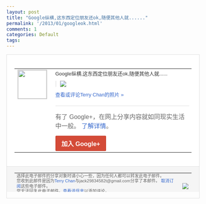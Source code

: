 ```yaml
---
layout: post
title: "Google纵横,这东西定位朋友还ok,随便其他人就......"
permalink: '/2013/01/googleok.html'
comments: 1
categories: Default
tags: 
---
```

<!-- X-Notifications: 1:392e329fd0000000 -->

<div style="border:solid 1px #dfdfdf;color:#686868;font:13px Arial"><div style="background-color:#fff;padding:20px;"><table cellpadding="0" cellspacing="0"><tr><td style="padding-right:15px;vertical-align:top"><a href="https://plus.google.com/_/notifications/emlink?emr=14900066512970582018&amp;emid=CNii8sG1zrQCFWGZTAodxjEAAA&amp;path=%2F108643996575278738906&amp;dt=1357292750282&amp;uob=8"><img height="75" src="https://lh3.googleusercontent.com/-KKRGTyJ5Bl0/AAAAAAAAAAI/AAAAAAAAtnY/R4QEWIp3Ur0/s75-c-k-a/photo.jpg" style="border:solid 1px #cccccc;" width="75"/></a></td><td style="width:578px;color:#333;font:13px Arial;vertical-align:top"><div style="padding-bottom:10px">Google纵横,这东西定位朋友还ok,<wbr/>随便其他人就......</div><div style="margin-bottom:10px;padding-left:10px; border-left:2px solid #EAEAEA"><span style="margin-right:5px"><a href="https://plus.google.com/_/notifications/emlink?emr=14900066512970582018&amp;emid=CNii8sG1zrQCFWGZTAodxjEAAA&amp;path=%2F108643996575278738906%2Fposts%2FXZzXz3CMsn7%3Fgpinv%3DAMIXal_R8g7HfnqfAz-GeFNrQ-yst1fLyGVbwx7ep1uJC8zGw3Zkj7cy8BCTZnBHKrKHmhF4NDIOAUV6IhPKWSLOcZRiHzWqrERTzoR-Ga1Vu7F2LrgsoHs&amp;dt=1357292750282&amp;uob=8" style="color:#3366CC;text-decoration:none;"><img border="0" src="https://lh5.googleusercontent.com/-7UkmQ4WQbFc/UOakepOYkrI/AAAAAAAAuAc/XdY5NvY1o4M/h120/%25E6%2588%25AA%25E5%259B%25BE%2B-%2B2013%25E5%25B9%25B401%25E6%259C%258804%25E6%2597%25A5%2B-%2B17%25E6%2597%25B643%25E5%2588%258648%25E7%25A7%2592.png" style="max-height:200px;max-width:275px"/></a></span></div><a href="https://plus.google.com/_/notifications/emlink?emr=14900066512970582018&amp;emid=CNii8sG1zrQCFWGZTAodxjEAAA&amp;path=%2Fphotos%2F108643996575278738906%2Falbums%2F5829527608372944673%2F5829527614046900914%3Fgpinv%3DAMIXal_R8g7HfnqfAz-GeFNrQ-yst1fLyGVbwx7ep1uJC8zGw3Zkj7cy8BCTZnBHKrKHmhF4NDIOAUV6IhPKWSLOcZRiHzWqrERTzoR-Ga1Vu7F2LrgsoHs%26authkey%3DCMywkq-_qd2KjAE&amp;dt=1357292750282&amp;uob=8" style="color:#3366CC;text-decoration:none">查看或评论Terry Chan的照片 »</a><div style="margin-top:20px;border-top:solid 1px #dfdfdf"><div style="padding:15px 0;color:#686868;font:16px Arial">有了 Google+，在网上分享内容就如同现实生活中一般。 <a href="http://www.google.com/+/learnmore/" style="color:#3366CC;text-decoration:none">了解详情</a>。</div><a href="https://plus.google.com/_/notifications/emlink?emr=14900066512970582018&amp;emid=CNii8sG1zrQCFWGZTAodxjEAAA&amp;path=%2F%3Fgpinv%3DAMIXal_R8g7HfnqfAz-GeFNrQ-yst1fLyGVbwx7ep1uJC8zGw3Zkj7cy8BCTZnBHKrKHmhF4NDIOAUV6IhPKWSLOcZRiHzWqrERTzoR-Ga1Vu7F2LrgsoHs&amp;dt=1357292750282&amp;uob=8" style="display:inline-block;padding:7px 15px;background-color:#d44b38; color:#fff;font-size:16px; font-weight:bold;border-radius:2px;-webkit-border-radius:2px; -moz-border-radius:2px;border:solid 1px #c43b28; white-space:nowrap;text-decoration:none">加入 Google+</a></div></td></tr></table></div><div style="border-top:solid 1px #dfdfdf;padding:0 20px; background-color:#f5f5f5"><table cellpadding="0" cellspacing="0" style="height:50px"><tbody><tr><td style="vertical-align:middle;width:100%; color:#636363;font:11px Arial; line-height:120%">选择此电子邮件的分享对象时请小心一些，因为任何人都可以转发此电子邮件。<br/>您收到此邮件是因为<a href="https://plus.google.com/_/notifications/emlink?emr=14900066512970582018&amp;emid=CNii8sG1zrQCFWGZTAodxjEAAA&amp;path=%2F108643996575278738906%3Fgpinv%3DAMIXal_R8g7HfnqfAz-GeFNrQ-yst1fLyGVbwx7ep1uJC8zGw3Zkj7cy8BCTZnBHKrKHmhF4NDIOAUV6IhPKWSLOcZRiHzWqrERTzoR-Ga1Vu7F2LrgsoHs&amp;dt=1357292750282&amp;uob=8" style="color:#3366CC;text-decoration:none">Terry Chan</a>与jack29834582t@gmail.com分享了本邮件。 <a href="https://plus.google.com/_/notifications/emlink?emr=14900066512970582018&amp;emid=CNii8sG1zrQCFWGZTAodxjEAAA&amp;path=%2F_%2Fnonplus%2Femailsettings%3Fgpinv%3DAMIXal_R8g7HfnqfAz-GeFNrQ-yst1fLyGVbwx7ep1uJC8zGw3Zkj7cy8BCTZnBHKrKHmhF4NDIOAUV6IhPKWSLOcZRiHzWqrERTzoR-Ga1Vu7F2LrgsoHs%26est%3DADH5u8UUDmjHV2ZT-zlYmqz7LFSpNFniWStVm6YNoaBqzruelvmFpZ_k8PxQ7vKUFKIG_KbvkU_haZZiC0qrP8_JuTF_E6swhYA6QfZhJO7BbpbDXx2OHO3_c7mb3PPDaV0zQLeGpDB_Ve0tDKgyN28DtwqxUvgOqg&amp;dt=1357292750282&amp;uob=8" style="color:#3366CC;text-decoration:none">取消订阅</a>这些电子邮件。<br/>您无法回复此电子邮件。<a href="https://plus.google.com/_/notifications/emlink?emr=14900066512970582018&amp;emid=CNii8sG1zrQCFWGZTAodxjEAAA&amp;path=%2F108643996575278738906%2Fposts%2FXZzXz3CMsn7%3Fgpinv%3DAMIXal_R8g7HfnqfAz-GeFNrQ-yst1fLyGVbwx7ep1uJC8zGw3Zkj7cy8BCTZnBHKrKHmhF4NDIOAUV6IhPKWSLOcZRiHzWqrERTzoR-Ga1Vu7F2LrgsoHs&amp;dt=1357292750282&amp;uob=8" style="color:#3366CC;text-decoration:none">查看该信息</a>以添加评论。<br/>Google Inc., 1600 Amphitheatre Pkwy, Mountain View, CA 94043 USA<br/></td><td><img src="https://ssl.gstatic.com/s2/oz/images/notifications/logo/google-plus-6617a72bb36cc548861652780c9e6ff1.png"/></td></tr></tbody></table></div></div>